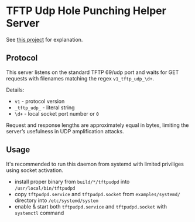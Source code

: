# TFTP Udp Hole Punching Helper Server

See [this project](https://github.com/kupson/udp-hole-punching) for explanation.

## Protocol

This server listens on the standard TFTP 69/udp port and waits for GET requests with filenames matching the regex `v1_tftp_udp_\d+`.

Details:

- `v1` - protocol version
- `_tftp_udp_` - literal string
- `\d+` - local socket port number or `0`

Request and response lengths are approximately equal in bytes, limiting the server’s usefulness in UDP amplification attacks.

## Usage

It's recommended to run this daemon from systemd with limited priviliges using socket activation.

- install proper binary from `build/*/tftpudpd` into `/usr/local/bin/tftpudpd`
- copy `tftpudpd.service` and `tftpudpd.socket` from `examples/systemd/` directory into `/etc/systemd/system`
- enable & start both `tftpudpd.service` and `tftpudpd.socket` with `systemctl` command
